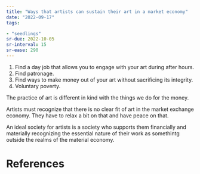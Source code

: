 ```yaml
---
title: "Ways that artists can sustain their art in a market economy"
date: "2022-09-17"
tags:

- "seedlings"
sr-due: 2022-10-05
sr-interval: 15
sr-ease: 290
---
```


1. Find a day job that allows you to engage with your art during after hours.
2. Find patronage.
3. Find ways to make money out of your art without sacrificing its integrity.
4. Voluntary poverty.

The practice of art is different in kind with the things we do for the money.

Artists must recognize that there is no clear fit of art in the market exchange economy. They have to relax a bit on that and have peace on that.

An ideal society for artists is a society who supports them financially and materially recognizing the essential nature of their work as somethintg outside the realms of the material economy.

# References